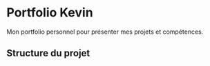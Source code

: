 # Portfolio Kevin

Mon portfolio personnel pour présenter mes projets et compétences.

## Structure du projet
